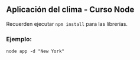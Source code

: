 ## Aplicación del clima - Curso Node

Recuerden ejecutar ```npm install``` para las librerías.

### Ejemplo: 
```
node app -d "New York"
```
